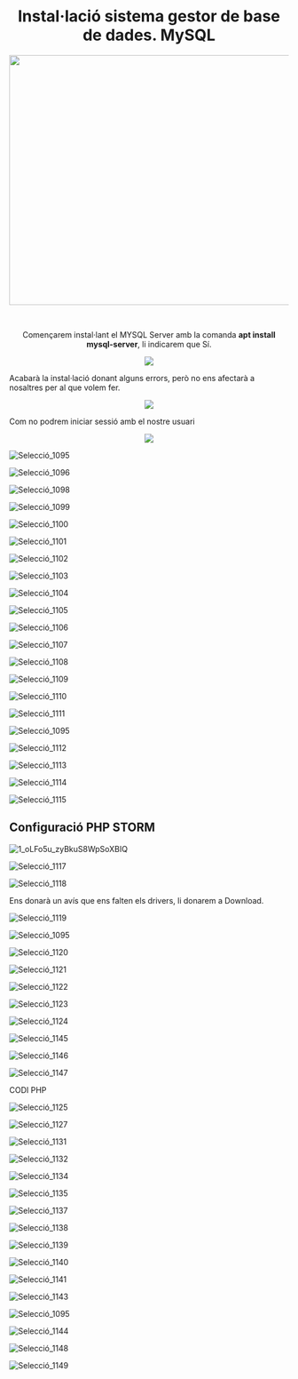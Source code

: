 <h1 align="center">
  <b>Instal·lació sistema gestor de base de dades. MySQL</b>
</h1>


<p align="center">
  <img width="550" height="450" src="https://user-images.githubusercontent.com/91249151/155317358-434d220f-baf6-47c5-958d-b1a0f6375c95.png">
</p>
<br>
<p align="center">
  Començarem instal·lant el MYSQL Server amb la comanda <b>apt install mysql-server</b>, li indicarem que Sí.
</p>

<p align="center">
  <img src="https://user-images.githubusercontent.com/91249151/155302043-05e4211c-d0ca-4959-94db-917f8871cf96.png">
</p>

Acabarà la instal·lació donant alguns errors, però no ens afectarà a nosaltres per al que volem fer.

<p align="center">
  <img src="https://user-images.githubusercontent.com/91249151/155302575-3ec9045c-8904-4ad1-8212-c01089af7a65.png">
</p>

Com no podrem iniciar sessió amb el nostre usuari

<p align="center">
  <img src="https://user-images.githubusercontent.com/91249151/155303908-2f5f1a02-661a-4218-988d-6eb4de063f8e.png">
</p>

![Selecció_1095](https://user-images.githubusercontent.com/91249151/155303908-2f5f1a02-661a-4218-988d-6eb4de063f8e.png)



![Selecció_1096](https://user-images.githubusercontent.com/91249151/155304131-3461de9f-7aa5-491e-864a-e38abb11b687.png)



![Selecció_1098](https://user-images.githubusercontent.com/91249151/155306057-bd714443-5384-4cb4-9a25-0882fe7ab05f.png)


![Selecció_1099](https://user-images.githubusercontent.com/91249151/155307587-e488a3a6-c8f3-420a-be5e-428da88894a0.png)


![Selecció_1100](https://user-images.githubusercontent.com/91249151/155310036-c0f6bfe2-0c1e-4b7e-8f00-8bce15443fb1.png)

![Selecció_1101](https://user-images.githubusercontent.com/91249151/155310768-034e3b99-89f2-49fb-98cf-2088520743b5.png)

![Selecció_1102](https://user-images.githubusercontent.com/91249151/155310779-fa337d77-9617-4e4c-b082-9a4893374db2.png)

![Selecció_1103](https://user-images.githubusercontent.com/91249151/155310803-fb349ca9-082f-4588-a0a3-46893ba8903e.png)

![Selecció_1104](https://user-images.githubusercontent.com/91249151/155310832-298e5d9c-1675-4e61-ab39-13b17561a022.png)

![Selecció_1105](https://user-images.githubusercontent.com/91249151/155310851-7feb10cc-dba4-42da-bb04-bdf1cca18f16.png)

![Selecció_1106](https://user-images.githubusercontent.com/91249151/155310867-e71052fc-3b88-4f35-a9ab-8f95c57e600b.png)

![Selecció_1107](https://user-images.githubusercontent.com/91249151/155310880-78400ad2-d2d5-4d46-a239-676eb6d17473.png)

![Selecció_1108](https://user-images.githubusercontent.com/91249151/155311299-89773416-0299-4ead-864e-879675f98854.png)

![Selecció_1109](https://user-images.githubusercontent.com/91249151/155311321-8e5ac91e-3ea9-410a-9dc3-1f9ec3d36f03.png)

![Selecció_1110](https://user-images.githubusercontent.com/91249151/155311759-4c0d4adc-14a1-46a7-af67-d554cd937bf3.png)

![Selecció_1111](https://user-images.githubusercontent.com/91249151/155312190-8e2c69c8-6170-4645-afb7-3a7ddbf278de.png)

![Selecció_1095](https://user-images.githubusercontent.com/91249151/155312191-bf4b69b6-d5a0-40e6-988e-dbcd348ab232.png)

![Selecció_1112](https://user-images.githubusercontent.com/91249151/155313001-5035dabe-3282-42f0-b121-d0b4bfeedc70.png)

![Selecció_1113](https://user-images.githubusercontent.com/91249151/155313010-7ea8d153-0839-470b-a002-cd2dc2870420.png)

![Selecció_1114](https://user-images.githubusercontent.com/91249151/155313022-3f8325d2-ef86-4250-b18d-d6255cbfd519.png)

![Selecció_1115](https://user-images.githubusercontent.com/91249151/155314088-65870cf4-7d2b-4090-ac01-657ae7d0ae9b.png)

## Configuració PHP STORM

![1_oLFo5u_zyBkuS8WpSoXBIQ](https://user-images.githubusercontent.com/91249151/155317192-cae84918-ac80-4b4c-8bb4-6f6181e53d9f.png)



![Selecció_1117](https://user-images.githubusercontent.com/91249151/155315996-b23ee806-7463-40b4-a0ee-4b8636bc8805.png)

![Selecció_1118](https://user-images.githubusercontent.com/91249151/155316029-49f078fd-3eaf-4907-8807-635c45cd2bb1.png)

Ens donarà un avís que ens falten els drivers, li donarem a Download.

![Selecció_1119](https://user-images.githubusercontent.com/91249151/155316041-7d70d924-610a-46d6-a165-b91e612190f4.png)


![Selecció_1095](https://user-images.githubusercontent.com/91249151/155316870-7870a4aa-11a4-4861-a795-729d3f114763.png)


![Selecció_1120](https://user-images.githubusercontent.com/91249151/155316845-dec9c2e5-1cbc-4734-bfa1-39fbb26f483e.png)

![Selecció_1121](https://user-images.githubusercontent.com/91249151/155316985-b846f4dc-4f42-4d5d-b860-e2d392d5f5f1.png)


![Selecció_1122](https://user-images.githubusercontent.com/91249151/155318235-d60601d9-cbd3-40d5-b871-cfd677990ef9.png)

![Selecció_1123](https://user-images.githubusercontent.com/91249151/155318271-4d30eeb0-4d2f-4314-b7ad-b2cc708d5791.png)

![Selecció_1124](https://user-images.githubusercontent.com/91249151/155318344-872b15ef-dc2d-4dda-8ed8-5f46c5ba08ad.png)

![Selecció_1145](https://user-images.githubusercontent.com/91249151/155339568-b8cb6559-8f7e-441f-9002-6882a13853c6.png)


![Selecció_1146](https://user-images.githubusercontent.com/91249151/155339582-ddc2f8c0-68da-4ebb-b9fd-19fde1d7e779.png)


![Selecció_1147](https://user-images.githubusercontent.com/91249151/155339591-69b487c4-55b9-443f-9f38-fa63949d5a17.png)



CODI PHP

![Selecció_1125](https://user-images.githubusercontent.com/91249151/155319512-f0b16c68-6348-40be-b7cc-e1745c8a9f9e.png)


![Selecció_1127](https://user-images.githubusercontent.com/91249151/155320679-0c7001b9-dc0b-4208-a181-bcded24c7e03.png)



![Selecció_1131](https://user-images.githubusercontent.com/91249151/155321350-ee8c76e6-6b60-4e79-8544-6748a286f441.png)


![Selecció_1132](https://user-images.githubusercontent.com/91249151/155332635-b0dda926-c297-402f-aaea-9fc7d572fb7a.png)


![Selecció_1134](https://user-images.githubusercontent.com/91249151/155332661-22add513-5485-442d-9fb2-b70d17160fb4.png)



![Selecció_1135](https://user-images.githubusercontent.com/91249151/155333055-3066480b-5470-4d47-ad00-d94e669631e1.png)


![Selecció_1137](https://user-images.githubusercontent.com/91249151/155333063-7c8ad2ad-02f7-4e65-8fc9-91708d16a603.png)


![Selecció_1138](https://user-images.githubusercontent.com/91249151/155333956-f837680f-4a62-4b23-8ee1-ecd2bf978fc9.png)


![Selecció_1139](https://user-images.githubusercontent.com/91249151/155333972-6d510bbc-d39e-45c8-80d8-01d637a9c51d.png)


![Selecció_1140](https://user-images.githubusercontent.com/91249151/155333992-11a10708-371f-454c-85a5-4088d009a44b.png)


![Selecció_1141](https://user-images.githubusercontent.com/91249151/155334022-d54f4220-5c90-4962-81e6-a39f143c9b6a.png)




![Selecció_1143](https://user-images.githubusercontent.com/91249151/155335981-acc28a69-7fa7-4e22-aab0-97baebdff002.png)


![Selecció_1095](https://user-images.githubusercontent.com/91249151/155336052-8a9f234b-f9e1-4e91-8829-99f1bf44ddf5.png)



![Selecció_1144](https://user-images.githubusercontent.com/91249151/155336006-d9453e1e-bf83-46f1-83d7-a6d347036cf7.png)

![Selecció_1148](https://user-images.githubusercontent.com/91249151/155340040-4f5b94db-3ac4-42ec-81ca-906b0e35a479.png)


![Selecció_1149](https://user-images.githubusercontent.com/91249151/155340056-32c60c14-9319-4c0a-a668-f19c45063167.png)




